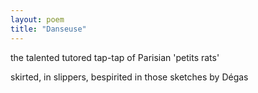 ```yaml
---
layout: poem
title: "Danseuse"
---
```


the talented tutored
tap-tap
of Parisian 'petits rats'

skirted, in slippers,
bespirited
in those sketches
by Dégas
